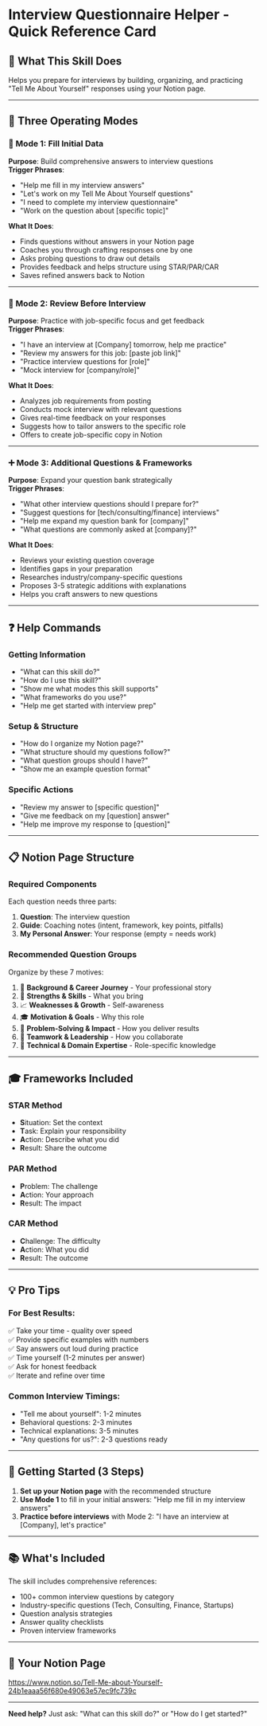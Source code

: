 # Interview Questionnaire Helper - Quick Reference Card

## 🎯 What This Skill Does
Helps you prepare for interviews by building, organizing, and practicing "Tell Me About Yourself" responses using your Notion page.

---

## 🔧 Three Operating Modes

### 📝 Mode 1: Fill Initial Data
**Purpose**: Build comprehensive answers to interview questions  
**Trigger Phrases**:
- "Help me fill in my interview answers"
- "Let's work on my Tell Me About Yourself questions"  
- "I need to complete my interview questionnaire"
- "Work on the question about [specific topic]"

**What It Does**:
- Finds questions without answers in your Notion page
- Coaches you through crafting responses one by one
- Asks probing questions to draw out details
- Provides feedback and helps structure using STAR/PAR/CAR
- Saves refined answers back to Notion

---

### 🎯 Mode 2: Review Before Interview
**Purpose**: Practice with job-specific focus and get feedback  
**Trigger Phrases**:
- "I have an interview at [Company] tomorrow, help me practice"
- "Review my answers for this job: [paste job link]"
- "Practice interview questions for [role]"
- "Mock interview for [company/role]"

**What It Does**:
- Analyzes job requirements from posting
- Conducts mock interview with relevant questions
- Gives real-time feedback on your responses
- Suggests how to tailor answers to the specific role
- Offers to create job-specific copy in Notion

---

### ➕ Mode 3: Additional Questions & Frameworks
**Purpose**: Expand your question bank strategically  
**Trigger Phrases**:
- "What other interview questions should I prepare for?"
- "Suggest questions for [tech/consulting/finance] interviews"
- "Help me expand my question bank for [company]"
- "What questions are commonly asked at [company]?"

**What It Does**:
- Reviews your existing question coverage
- Identifies gaps in your preparation
- Researches industry/company-specific questions
- Proposes 3-5 strategic additions with explanations
- Helps you craft answers to new questions

---

## ❓ Help Commands

### Getting Information
- "What can this skill do?"
- "How do I use this skill?"
- "Show me what modes this skill supports"
- "What frameworks do you use?"
- "Help me get started with interview prep"

### Setup & Structure
- "How do I organize my Notion page?"
- "What structure should my questions follow?"
- "What question groups should I have?"
- "Show me an example question format"

### Specific Actions
- "Review my answer to [specific question]"
- "Give me feedback on my [question] answer"
- "Help me improve my response to [question]"

---

## 📋 Notion Page Structure

### Required Components
Each question needs three parts:
1. **Question**: The interview question
2. **Guide**: Coaching notes (intent, framework, key points, pitfalls)
3. **My Personal Answer**: Your response (empty = needs work)

### Recommended Question Groups
Organize by these 7 motives:
1. 🎯 **Background & Career Journey** - Your professional story
2. 💪 **Strengths & Skills** - What you bring
3. 📈 **Weaknesses & Growth** - Self-awareness
4. 🎓 **Motivation & Goals** - Why this role
5. 🧩 **Problem-Solving & Impact** - How you deliver results
6. 🤝 **Teamwork & Leadership** - How you collaborate
7. 🔧 **Technical & Domain Expertise** - Role-specific knowledge

---

## 🎓 Frameworks Included

### STAR Method
- **S**ituation: Set the context
- **T**ask: Explain your responsibility  
- **A**ction: Describe what you did
- **R**esult: Share the outcome

### PAR Method
- **P**roblem: The challenge
- **A**ction: Your approach
- **R**esult: The impact

### CAR Method
- **C**hallenge: The difficulty
- **A**ction: What you did
- **R**esult: The outcome

---

## 💡 Pro Tips

### For Best Results:
✅ Take your time - quality over speed  
✅ Provide specific examples with numbers  
✅ Say answers out loud during practice  
✅ Time yourself (1-2 minutes per answer)  
✅ Ask for honest feedback  
✅ Iterate and refine over time

### Common Interview Timings:
- "Tell me about yourself": 1-2 minutes
- Behavioral questions: 2-3 minutes
- Technical explanations: 3-5 minutes
- "Any questions for us?": 2-3 questions ready

---

## 🚀 Getting Started (3 Steps)

1. **Set up your Notion page** with the recommended structure
2. **Use Mode 1** to fill in your initial answers: "Help me fill in my interview answers"
3. **Practice before interviews** with Mode 2: "I have an interview at [Company], let's practice"

---

## 📚 What's Included

The skill includes comprehensive references:
- 100+ common interview questions by category
- Industry-specific questions (Tech, Consulting, Finance, Startups)
- Question analysis strategies
- Answer quality checklists
- Proven interview frameworks

---

## 🔗 Your Notion Page
https://www.notion.so/Tell-Me-about-Yourself-24b1eaaa56f680e49063e57ec9fc739c

---

**Need help?** Just ask: "What can this skill do?" or "How do I get started?"
